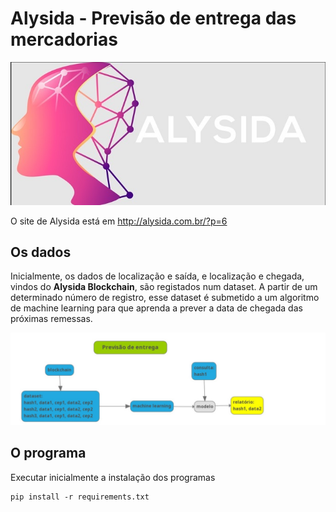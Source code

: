 # Alysida - Previsão de entrega das mercadorias

![Alysyda](alysida.jpg)

O site de Alysida está em http://alysida.com.br/?p=6

## Os dados

Inicialmente, os dados de localização e saída, e localização e chegada, vindos do **Alysida Blockchain**, são registados num dataset. 
A partir de um determinado número de registro, esse dataset é submetido a um algoritmo de machine learning para que aprenda a prever a data de chegada das próximas remessas.

![previsa](previsa.jpg)

## O programa

Executar inicialmente a instalação dos programas

```
pip install -r requirements.txt

```
